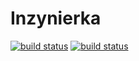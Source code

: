 # Inzynierka

[![build status](https://github.com/astronms/ExamPortal/workflows/BuildClientApp/badge.svg)](https://github.com/astronms/ExamPortal/actions)
[![build status](https://github.com/astronms/ExamPortal/workflows/end2endTests/badge.svg)](https://github.com/astronms/ExamPortal/actions)